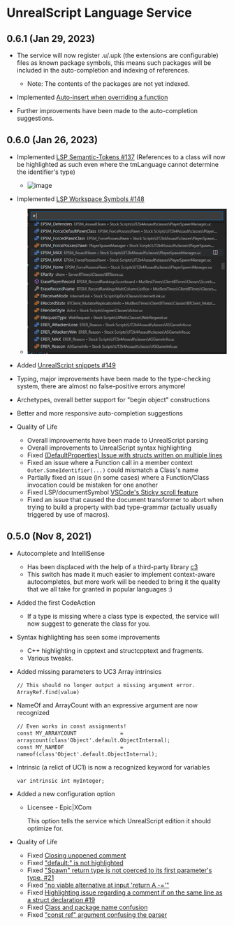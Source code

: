 # UnrealScript Language Service

## 0.6.1 (Jan 29, 2023)

- The service will now register .u/.upk (the extensions are configurable) files as known package symbols, this means such packages will be included in the auto-completion and indexing of references.
  - Note: The contents of the packages are not yet indexed.

- Implemented [Auto-insert when overriding a function](https://github.com/EliotVU/UnrealScript-Language-Service/issues/153)
- Further improvements have been made to the auto-completion suggestions.

## 0.6.0 (Jan 26, 2023)

- Implemented [LSP Semantic-Tokens #137](https://github.com/EliotVU/UnrealScript-Language-Service/issues/137) (References to a class will now be highlighted as such even where the tmLanguage cannot determine the identifier's type)
  - ![image](https://user-images.githubusercontent.com/808593/211020346-38724ace-2fbe-4d92-b68c-69640ded824f.png)

- Implemented [LSP Workspace Symbols #148](https://github.com/EliotVU/UnrealScript-Language-Service/issues/148)
  - ![image](./docs/media/workspaceSymbols.png)

- Added [UnrealScript snippets #149](https://github.com/EliotVU/UnrealScript-Language-Service/issues/149)

- Typing, major improvements have been made to the type-checking system, there are almost no false-positive errors anymore!
- Archetypes, overall better support for "begin object" constructions
- Better and more responsive auto-completion suggestions

- Quality of Life
  - Overall improvements have been made to UnrealScript parsing
  - Overall improvements to UnrealScript syntax highlighting
  - Fixed [(DefaultProperties) Issue with structs written on multiple lines](https://github.com/EliotVU/UnrealScript-Language-Service/issues/138)
  - Fixed an issue where a Function call in a member context ```Outer.SomeIdentifier(...)``` could mismatch a Class's name
  - Partially fixed an issue (in some cases) where a Function/Class invocation could be mistaken for one another
  - Fixed LSP/documentSymbol [VSCode's Sticky scroll feature](https://github.com/EliotVU/UnrealScript-Language-Service/issues/148)
  - Fixed an issue that caused the document transformer to abort when trying to build a property with bad type-grammar (actually usually triggered by use of  macros).

## 0.5.0 (Nov 8, 2021)

- Autocomplete and IntelliSense
  - Has been displaced with the help of a third-party library [c3](https://github.com/mike-lischke/antlr4-c3)
  - This switch has made it much easier to implement context-aware autocompletes, but more work will be needed to bring it the quality that we all take for granted in popular languages :)

- Added the first CodeAction
  - If a type is missing where a class type is expected, the service will now suggest to generate the class for you.

- Syntax highlighting has seen some improvements
  - C++ highlighting in cpptext and structcpptext and fragments.
  - Various tweaks.

- Added missing parameters to UC3 Array intrinsics

    ```UnrealScript
    // This should no longer output a missing argument error.
    ArrayRef.find(value)
    ```

- NameOf and ArrayCount with an expressive argument are now recognized

    ```UnrealScript
    // Even works in const assignments!
    const MY_ARRAYCOUNT              = arraycount(class'Object'.default.ObjectInternal);
    const MY_NAMEOF                  = nameof(class'Object'.default.ObjectInternal);
    ```

- Intrinsic (a relict of UC1) is now a recognized keyword for variables

    ```UnrealScript
    var intrinsic int myInteger;
    ```

- Added a new configuration option
  - Licensee - Epic|XCom

    This option tells the service which UnrealScript edition it should optimize for.

- Quality of Life
  - Fixed [Closing unopened comment](https://github.com/EliotVU/UnrealScript-Language-Service/issues/28)
  - Fixed ["default:" is not highlighted](https://github.com/EliotVU/UnrealScript-Language-Service/issues/22)
  - Fixed ["Spawn" return type is not coerced to its first parameter's type. #21](https://github.com/EliotVU/UnrealScript-Language-Service/issues/21)
  - Fixed ["no viable alternative at input 'return A -='"](https://github.com/EliotVU/UnrealScript-Language-Service/issues/20)
  - Fixed [Highlighting issue regarding a comment if on the same line as a struct declaration #19](https://github.com/EliotVU/UnrealScript-Language-Service/issues/19)
  - Fixed [Class and package name confusion](https://github.com/EliotVU/UnrealScript-Language-Service/issues/15)
  - Fixed ["const ref" argument confusing the parser](https://github.com/EliotVU/UnrealScript-Language-Service/issues/14)
